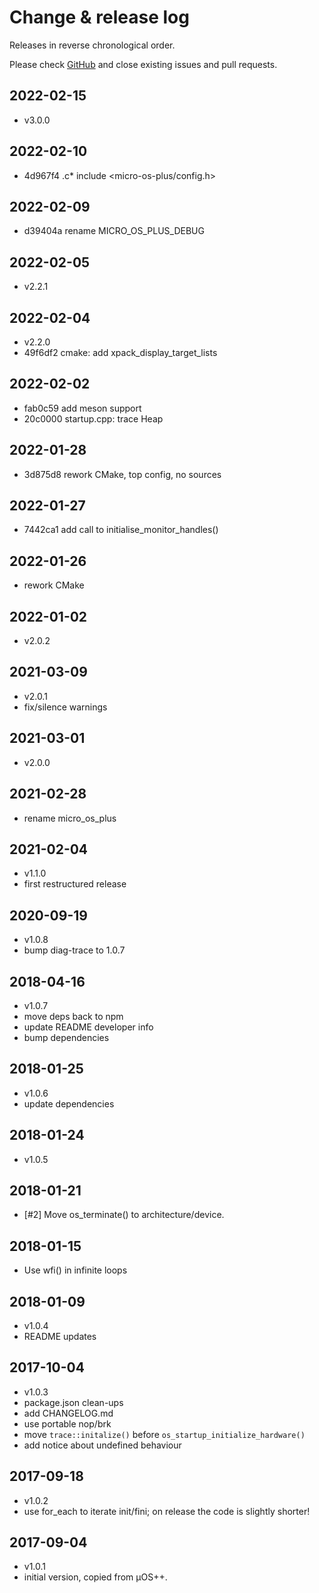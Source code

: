 # Change & release log

Releases in reverse chronological order.

Please check
[GitHub](https://github.com/micro-os-plus/startup-xpack/issues/)
and close existing issues and pull requests.

## 2022-02-15

- v3.0.0

## 2022-02-10

- 4d967f4 .c* include <micro-os-plus/config.h>

## 2022-02-09

- d39404a rename MICRO_OS_PLUS_DEBUG

## 2022-02-05

- v2.2.1

## 2022-02-04

- v2.2.0
- 49f6df2 cmake: add xpack_display_target_lists

## 2022-02-02

- fab0c59 add meson support
- 20c0000 startup.cpp: trace Heap

## 2022-01-28

- 3d875d8 rework CMake, top config, no sources

## 2022-01-27

- 7442ca1 add call to initialise_monitor_handles()

## 2022-01-26

- rework CMake

## 2022-01-02

- v2.0.2

## 2021-03-09

- v2.0.1
- fix/silence warnings

## 2021-03-01

- v2.0.0

## 2021-02-28

- rename micro_os_plus

## 2021-02-04

- v1.1.0
- first restructured release

## 2020-09-19

- v1.0.8
- bump diag-trace to 1.0.7

## 2018-04-16

- v1.0.7
- move deps back to npm
- update README developer info
- bump dependencies

## 2018-01-25

- v1.0.6
- update dependencies

## 2018-01-24

- v1.0.5

## 2018-01-21

- [#2] Move os_terminate() to architecture/device.

## 2018-01-15

- Use wfi() in infinite loops

## 2018-01-09

- v1.0.4
- README updates

## 2017-10-04

- v1.0.3
- package.json clean-ups
- add CHANGELOG.md
- use portable nop/brk
- move `trace::initalize()` before `os_startup_initialize_hardware()`
- add notice about undefined behaviour

## 2017-09-18

- v1.0.2
- use for_each to iterate init/fini; on release the code is slightly shorter!

## 2017-09-04

- v1.0.1
- initial version, copied from µOS++.
